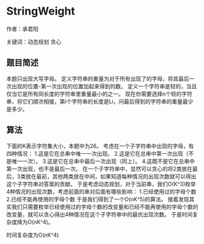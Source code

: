 # StringWeight
作者：承君阳

关键词：动态规划 贪心
## 题目简述

本题只出现大写字母。
定义字符串的重量为对于所有出现了的字母，将其最后一次出现的位置-第一次出现的位置加起来得到的数。
定义一个字符串是轻的，当且仅当它是所有同长度的字符串里重量最小的之一。
现在你需要选择n个轻的字符串，将它们顺次相接，第i个字符串的长度是Li，问最后得到的字符串的重量最少是多少。


## 算法
下面的K表示字符集大小，本题中为26。
考虑在一个子字符串中出现的字母，有四种情况：
  1.这是它在总串中唯一一次出现。
  2.这是它在总串中第一次出现（不是唯一一次）。
  3.这是它在总串中最后一次出现（同上）。
  4.这既不是它在总串中第一次出现，也不是最后一次。
在一个子字符串中，显然可以贪心的将2类放在最后，3类放在最前，其他两类放在中间，如果知道每种情况的出现次数就可以得出这个子字符串对答案的贡献。
于是考虑动态规划，对于当前串，我们O(K^3)枚举4种情况的出现次数，考虑前面的串对后面有哪些影响：
  1.已经使用过的字母个数
  2.已经不能再使用的字母个数
于是我们得到了一个O(nK^5)的算法。
接着发现其实我们只需要枚举已经使用过的字母个数的改变量和已经不能再使用的字母个数的改变量，就可以贪心得出4种情况在这个子字符串中的最优出现次数。
于是时间复杂度降为O(nK^4)。

时间复杂度为O(nK^4)
